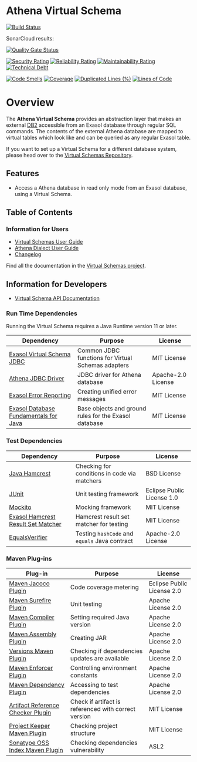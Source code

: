 # Athena Virtual Schema

[![Build Status](https://api.travis-ci.com/exasol/athena-virtual-schema.svg?branch=main)](https://travis-ci.com/exasol/athena-virtual-schema)

SonarCloud results:

[![Quality Gate Status](https://sonarcloud.io/api/project_badges/measure?project=com.exasol%3Aathena-virtual-schema&metric=alert_status)](https://sonarcloud.io/dashboard?id=com.exasol%3Aathena-virtual-schema)

[![Security Rating](https://sonarcloud.io/api/project_badges/measure?project=com.exasol%3Aathena-virtual-schema&metric=security_rating)](https://sonarcloud.io/dashboard?id=com.exasol%3Aathena-virtual-schema)
[![Reliability Rating](https://sonarcloud.io/api/project_badges/measure?project=com.exasol%3Aathena-virtual-schema&metric=reliability_rating)](https://sonarcloud.io/dashboard?id=com.exasol%3Aathena-virtual-schema)
[![Maintainability Rating](https://sonarcloud.io/api/project_badges/measure?project=com.exasol%3Aathena-virtual-schema&metric=sqale_rating)](https://sonarcloud.io/dashboard?id=com.exasol%3Aathena-virtual-schema)
[![Technical Debt](https://sonarcloud.io/api/project_badges/measure?project=com.exasol%3Aathena-virtual-schema&metric=sqale_index)](https://sonarcloud.io/dashboard?id=com.exasol%3Aathena-virtual-schema)

[![Code Smells](https://sonarcloud.io/api/project_badges/measure?project=com.exasol%3Aathena-virtual-schema&metric=code_smells)](https://sonarcloud.io/dashboard?id=com.exasol%3Aathena-virtual-schema)
[![Coverage](https://sonarcloud.io/api/project_badges/measure?project=com.exasol%3Aathena-virtual-schema&metric=coverage)](https://sonarcloud.io/dashboard?id=com.exasol%3Aathena-virtual-schema)
[![Duplicated Lines (%)](https://sonarcloud.io/api/project_badges/measure?project=com.exasol%3Aathena-virtual-schema&metric=duplicated_lines_density)](https://sonarcloud.io/dashboard?id=com.exasol%3Aathena-virtual-schema)
[![Lines of Code](https://sonarcloud.io/api/project_badges/measure?project=com.exasol%3Aathena-virtual-schema&metric=ncloc)](https://sonarcloud.io/dashboard?id=com.exasol%3Aathena-virtual-schema)

# Overview

The **Athena Virtual Schema** provides an abstraction layer that makes an external [DB2](https://www.ibm.com/db2/) accessible from an Exasol database through regular SQL commands. The contents of the external Athena database are mapped to virtual tables which look like and can be queried as any regular Exasol table.

If you want to set up a Virtual Schema for a different database system, please head over to the [Virtual Schemas Repository][virtual-schemas].

## Features

* Access a Athena database in read only mode from an Exasol database, using a Virtual Schema.

## Table of Contents

### Information for Users

* [Virtual Schemas User Guide][virtual-schemas-user-guide]
* [Athena Dialect User Guide](doc/user_guide/athena_user_guide.md)
* [Changelog](doc/changes/changelog.md)

Find all the documentation in the [Virtual Schemas project][vs-doc].

## Information for Developers 

* [Virtual Schema API Documentation][vs-api]

### Run Time Dependencies

Running the Virtual Schema requires a Java Runtime version 11 or later.

| Dependency                                                         | Purpose                                                | License                           |
|--------------------------------------------------------------------|--------------------------------------------------------|-----------------------------------|
| [Exasol Virtual Schema JDBC][virtual-schema-common-jdbc]           | Common JDBC functions for Virtual Schemas adapters     | MIT License                       |
| [Athena JDBC Driver][athena-jdbc-driver]                           | JDBC driver for Athena database                        | Apache-2.0 License                |
| [Exasol Error Reporting][exasol-error-reporting]                   | Creating unified error messages                        | MIT License                       |
| [Exasol Database Fundamentals for Java][exasol-db-funtamentals]    | Base objects and ground rules for the Exasol database  | MIT License                       |

### Test Dependencies

| Dependency                                                         | Purpose                                                | License                       |
|--------------------------------------------------------------------|--------------------------------------------------------|-------------------------------|
| [Java Hamcrest](http://hamcrest.org/JavaHamcrest/)                 | Checking for conditions in code via matchers           | BSD License                   |
| [JUnit](https://junit.org/junit5)                                  | Unit testing framework                                 | Eclipse Public License 1.0    |
| [Mockito](http://site.mockito.org/)                                | Mocking framework                                      | MIT License                   |
| [Exasol Hamcrest Result Set Matcher][exasol-hamcrest]              | Hamcrest result set matcher for testing                | MIT License                   |
| [EqualsVerifier][jqno-equals-verifier]                             | Testing `hashCode` and `equals` Java contract        | Apache-2.0 License            |

### Maven Plug-ins

| Plug-in                                                            | Purpose                                                | License                       |
|--------------------------------------------------------------------|--------------------------------------------------------|-------------------------------|
| [Maven Jacoco Plugin][maven-jacoco-plugin]                         | Code coverage metering                                 | Eclipse Public License 2.0    |
| [Maven Surefire Plugin][maven-surefire-plugin]                     | Unit testing                                           | Apache License 2.0            |
| [Maven Compiler Plugin][maven-compiler-plugin]                     | Setting required Java version                          | Apache License 2.0            |
| [Maven Assembly Plugin][maven-assembly-plugin]                     | Creating JAR                                           | Apache License 2.0            |
| [Versions Maven Plugin][versions-maven-plugin]                     | Checking if dependencies updates are available         | Apache License 2.0            |
| [Maven Enforcer Plugin][maven-enforcer-plugin]                     | Controlling environment constants                      | Apache License 2.0            |
| [Maven Dependency Plugin][maven-dependency-plugin]                 | Accessing to test dependencies                         | Apache License 2.0            |
| [Artifact Reference Checker Plugin][artifact-ref-checker-plugin]   | Check if artifact is referenced with correct version   | MIT License                   |
| [Project Keeper Maven Plugin][project-keeper-maven-plugin]         | Checking project structure                             | MIT License                   |
| [Sonatype OSS Index Maven Plugin][sonatype-oss-index-maven-plugin] | Checking dependencies vulnerability                    | ASL2                          |

[virtual-schema-common-jdbc]: https://github.com/exasol/virtual-schema-common-jdbc
[athena-jdbc-driver]: https://docs.aws.amazon.com/athena/latest/ug/connect-with-jdbc.html
[exasol-error-reporting]: https://github.com/exasol/error-reporting-java/
[exasol-db-funtamentals]: https://github.com/exasol/db-fundamentals-java/

[exasol-hamcrest]: https://github.com/exasol/hamcrest-resultset-matcher
[jqno-equals-verifier]: https://github.com/jqno/equalsverifier

[maven-jacoco-plugin]: https://www.eclemma.org/jacoco/trunk/doc/maven.html
[maven-surefire-plugin]: https://maven.apache.org/surefire/maven-surefire-plugin/
[maven-compiler-plugin]: https://maven.apache.org/plugins/maven-compiler-plugin/
[maven-assembly-plugin]: https://maven.apache.org/plugins/maven-assembly-plugin/
[versions-maven-plugin]: https://www.mojohaus.org/versions-maven-plugin/
[maven-enforcer-plugin]: http://maven.apache.org/enforcer/maven-enforcer-plugin/
[artifact-ref-checker-plugin]: https://github.com/exasol/artifact-reference-checker-maven-plugin
[maven-dependency-plugin]: https://maven.apache.org/plugins/maven-dependency-plugin/
[project-keeper-maven-plugin]: https://github.com/exasol/project-keeper-maven-plugin
[sonatype-oss-index-maven-plugin]: https://sonatype.github.io/ossindex-maven/maven-plugin/

[virtual-schemas-user-guide]: https://docs.exasol.com/database_concepts/virtual_schemas.htm
[virtual-schemas]: https://github.com/exasol/virtual-schemas
[vs-api]: https://github.com/exasol/virtual-schema-common-java/blob/master/doc/development/api/virtual_schema_api.md
[vs-doc]: https://github.com/exasol/virtual-schemas/tree/master/doc
